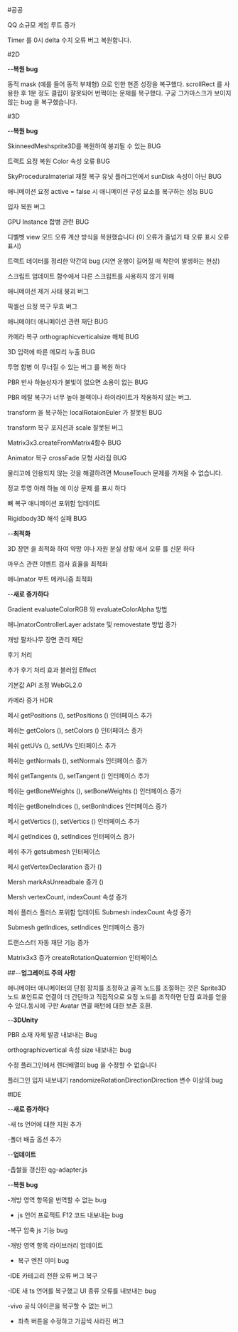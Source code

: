 #공공

QQ 소규모 게임 루트 증가


Timer 를 0시 delta 수치 오류 버그 복원합니다.

#2D

--**복원 bug**

동적 mask (예를 들어 동적 부채형) 으로 인한 현존 성장을 복구했다.
scrollRect 를 사용한 후 1분 정도 클립이 잘못되어 번쩍이는 문제를 복구했다.
구궁 그가마스크가 보이지 않는 bug 을 복구했습니다.

#3D

--**복원 bug**

SkinneedMeshsprite3D를 복원하여 붕괴될 수 있는 BUG

트랙트 요정 복원 Color 속성 오류 BUG

SkyProceduralmaterial 재질 복구 유닛 플러그인에서 sunDisk 속성이 아닌 BUG

애니메이션 요정 active = false 시 애니메이션 구성 요소를 복구하는 성능 BUG

입자 복원 버그

GPU Instance 합병 관련 BUG

디벨벳 view 모드 오류 계산 방식을 복원했습니다 (이 오류가 줄넘기 때 오류 표시 오류 표시)

트랙트 데이터를 정리한 약간의 bug (지연 운행이 길어질 때 착란이 발생하는 현상)

스크립트 업데이트 함수에서 다른 스크립트를 사용하지 않기 위해

애니메이션 제거 사태 붕괴 버그

픽셀선 요정 복구 무효 버그

애니메이터 애니메이션 관련 재단 BUG

카메라 복구 orthographicverticalsize 해체 BUG

3D 입력에 따른 메모리 누출 BUG

투명 합병 이 무너질 수 있는 버그 를 복원 하다

PBR 반사 하늘상자가 불빛이 없으면 소용이 없는 BUG

PBR 메탈 복구가 너무 높아 블랙이나 하이라이트가 작용하지 않는 버그.

transform 을 복구하는 localRotaionEuler 가 잘못된 BUG

transform 복구 포지션과 scale 잘못된 버그

Matrix3x3.createFromMatrix4함수 BUG

Animator 복구 crossFade 모형 사라짐 BUG

물리고에 인용되지 않는 것을 해결하려면 MouseTouch 문제를 가져올 수 없습니다.

정교 투영 아래 하늘 에 이상 문제 를 표시 하다

뼈 복구 애니메이션 포위함 업데이트

Rigidbody3D 해석 실패 BUG

--**최적화**

3D 장면 을 최적화 하여 약망 이나 자원 분실 상황 에서 오류 를 신문 하다

마우스 관련 이벤트 검사 효율을 최적화

애니mator 부트 메커니즘 최적화

--**새로 증가하다**

Gradient evaluateColorRGB 와 evaluateColorAlpha 방법

애니matorControllerLayer adstate 및 removestate 방법 증가

개방 팔차나무 장면 관리 재단

후기 처리

추가 후기 처리 효과 블러임 Effect

기본값 API 조정 WebGL2.0

카메라 증가 HDR

메시 getPositions (), setPositions () 인터페이스 추가

메쉬는 getColors (), setColors () 인터페이스 증가

메쉬 getUVs (), setUVs 인터페이스 추가

메쉬는 getNormals (), setNormals 인터페이스 증가

메쉬 getTangents (), setTangent () 인터페이스 추가

메쉬는 getBoneWeights (), setBoneWeights () 인터페이스 증가

메쉬는 getBoneIndices (), setBonIndices 인터페이스 증가

메시 getVertics (), setVertics () 인터페이스 추가

메시 getIndices (), setIndices 인터페이스 증가

메쉬 추가 getsubmesh 인터페이스

메시 getVertexDeclaration 증가 ()

Mersh markAsUnreadbale 증가 ()

Mersh vertexCount, indexCount 속성 증가

메쉬 플러스 플러스 포위함 업데이트
Submesh indexCount 속성 증가

Submesh getIndices, setIndices 인터페이스 증가

트랜스스터 자동 재단 기능 증가

Matrix3x3 증가 createRotationQuaternion 인터페이스

##--**업그레이드 주의 사항** 

애니메이터 애니메이터의 단점 장치를 조정하고 골격 노드를 조절하는 것은 Sprite3D 노드 포인트로 연결이 더 간단하고 직접적으로 요정 노드를 조작하면 단점 효과를 얻을 수 있다.동시에 구판 Avatar 연결 패턴에 대한 보존 호환.

--**3DUnity**

PBR 소재 자체 발광 내보내는 Bug

orthographicvertical 속성 size 내보내는 bug

수정 플러그인에서 렌더배열의 bug 을 수정할 수 없습니다

플러그인 입자 내보내기 randomizeRotationDirectionDirection 변수 이상의 bug

#IDE

--**새로 증가하다**

-새 ts 언어에 대한 지원 추가

-폴더 배출 옵션 추가

--**업데이트**

-좁쌀을 갱신한 qg-adapter.js

--**복원 bug**

-개방 영역 항목을 번역할 수 없는 bug

- js 언어 프로젝트 F12 코드 내보내는 bug

-복구 압축 js 기능 bug

-개방 영역 항목 라이브러리 업데이트

- 복구 엔진 이미 bug

-IDE 카테고리 전환 오류 버그 복구

-IDE 새 ts 언어를 복구했고 UI 종류 오류를 내보내는 bug

-vivo 공식 아이콘을 복구할 수 없는 버그

- 좌측 버튼을 수정하고 가끔씩 사라진 버그